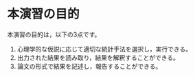 # 本演習の目的

本演習の目的は，以下の3点です。

1. 心理学的な仮説に応じて適切な統計手法を選択し，実行できる。
2. 出力された結果を読み取り，結果を解釈することができる。
3. 論文の形式で結果を記述し，報告することができる。

